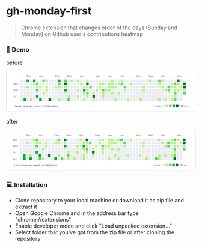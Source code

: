 # gh-monday-first

> Chrome extension that changes order of the days (Sunday and Monday) on Github user's contributions heatmap

### :rocket: Demo

before

![before](https://github.com/zsevic/gh-monday-first/blob/master/images/before.png)

after

![after](https://github.com/zsevic/gh-monday-first/blob/master/images/after.png)

### :computer: Installation

* Clone repository to your local machine or download it as zip file and extract it
* Open Google Chrome and in the address bar type "chrome://extensions"
* Enable developer mode and click "Load unpacked extension..."
* Select folder that you've got from the zip file or after cloning the repository
